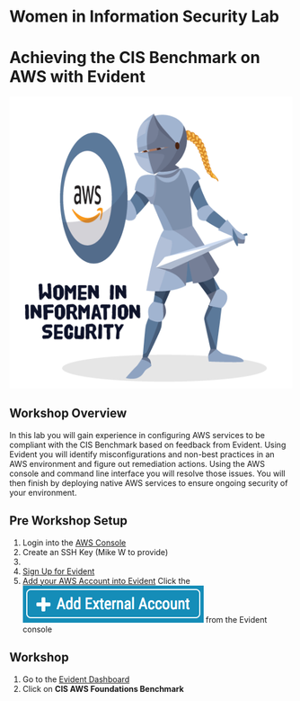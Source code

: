 # Women in Information Security Lab
# Achieving the CIS Benchmark on AWS with Evident
![](images/WIIS_Sticker_Final.PNG)

## Workshop Overview
In this lab you will gain experience in configuring AWS services to be compliant with the CIS Benchmark based on feedback from Evident. Using Evident you will identify misconfigurations and non-best practices in an AWS environment and figure out remediation actions. Using the AWS console and command line interface you will resolve those issues. You will then finish by deploying native AWS services to ensure ongoing security of your environment. 

## Pre Workshop Setup
1. Login into the [AWS Console](http://console.aws.amazon.com/)
2. Create an SSH Key (Mike W to provide)
3. [](https://console.aws.amazon.com/cloudformation/home?region=region#/stacks/new?stackName=WIIS_Workshop&templateURL=https://s3-us-west-2.amazonaws.com/johammer/Public/LabEnvironmentV2.template)
4. [Sign Up for Evident](https://esp.evident.io/users/sign_up)
5. [Add your AWS Account into Evident](https://esp.evident.io/control_panel/external_accounts/new#?provider=AWS) 
Click the ![](images/Evident_Add_External_Account.png) from the Evident console

## Workshop 
1. Go to the [Evident Dashboard](https://esp.evident.io/dashboard)
2. Click on **CIS AWS Foundations Benchmark**


